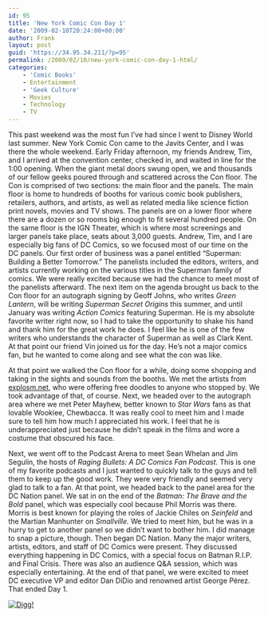 ```yaml
---
id: 95
title: 'New York Comic Con Day 1'
date: '2009-02-10T20:24:00+00:00'
author: Frank
layout: post
guid: 'https://34.95.34.211/?p=95'
permalink: /2009/02/10/new-york-comic-con-day-1-html/
categories:
    - 'Comic Books'
    - Entertainment
    - 'Geek Culture'
    - Movies
    - Technology
    - TV
---
```


<div src="v5">This past weekend was the most fun I’ve had since I went to Disney World last summer. New York Comic Con came to the Javits Center, and I was there the whole weekend. Early Friday afternoon, my friends Andrew, Tim, and I arrived at the convention center, checked in, and waited in line for the 1:00 opening. When the giant metal doors swung open, we and thousands of our fellow geeks poured through and scattered across the Con floor. The Con is comprised of two sections: the main floor and the panels. The main floor is home to hundreds of booths for various comic book publishers, retailers, authors, and artists, as well as related media like science fiction print novels, movies and TV shows. The panels are on a lower floor where there are a dozen or so rooms big enough to fit several hundred people. On the same floor is the IGN Theater, which is where most screenings and larger panels take place, seats about 3,000 guests. Andrew, Tim, and I are especially big fans of DC Comics, so we focused most of our time on the DC panels. Our first order of business was a panel entitled “Superman: Building a Better Tomorrow.” The panelists included the editors, writers, and artists currently working on the various titles in the Superman family of comics. We were really excited because we had the chance to meet most of the panelists afterward. The next item on the agenda brought us back to the Con floor for an autograph signing by Geoff Johns, who writes <span style="font-style: italic;">Green Lantern</span>, will be writing <span style="font-style: italic;">Superman Secret Origins</span> this summer, and until January was writing <span style="font-style: italic;">Action Comics</span> featuring Superman. He is my absolute favorite writer right now, so I had to take the opportunity to shake his hand and thank him for the great work he does. I feel like he is one of the few writers who understands the character of Superman as well as Clark Kent. At that point our friend Vin joined us for the day. He’s not a major comics fan, but he wanted to come along and see what the con was like.

At that point we walked the Con floor for a while, doing some shopping and taking in the sights and sounds from the booths. We met the artists from [explosm.net](http://explosm.net), who were offering free doodles to anyone who stopped by. We took advantage of that, of course. Next, we headed over to the autograph area where we met Peter Mayhew, better known to <span style="font-style: italic;">Star Wars</span> fans as that lovable Wookiee, Chewbacca. It was really cool to meet him and I made sure to tell him how much I appreciated his work. I feel that he is underappreciated just because he didn’t speak in the films and wore a costume that obscured his face.

Next, we went off to the Podcast Arena to meet Sean Whelan and Jim Segulin, the hosts of <span style="font-style: italic;">Raging Bullets: A DC Comics Fan Podcast</span>. This is one of my favorite podcasts and I just wanted to quickly talk to the guys and tell them to keep up the good work. They were very friendly and seemed very glad to talk to a fan. At that point, we headed back to the panel area for the DC Nation panel. We sat in on the end of the <span style="font-style: italic;">Batman: The Brave and the Bold </span>panel, which was especially cool because Phil Morris was there. Morris is best known for playing the roles of Jackie Chiles on <span style="font-style: italic;">Seinfeld</span> and the Martian Manhunter on <span style="font-style: italic;">Smallville. </span>We tried to meet him, but he was in a hurry to get to another panel so we didn’t want to bother him. I did manage to snap a picture, though. Then began DC Nation. Many the major writers, artists, editors, and staff of DC Comics were present. They discussed everything happening in DC Comics, with a special focus on Batman R.I.P. and Final Crisis. There was also an audience Q&amp;A session, which was especially entertaining. At the end of that panel, we were excited to meet DC executive VP and editor Dan DiDio and renowned artist George Pérez. That ended Day 1.

[![Digg!](http://digg.com/img/badges/100x20-digg-button.gif)  ](http://digg.com/)

</div>